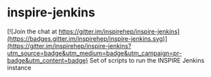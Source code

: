 # inspire-jenkins

[![Join the chat at https://gitter.im/inspirehep/inspire-jenkins](https://badges.gitter.im/inspirehep/inspire-jenkins.svg)](https://gitter.im/inspirehep/inspire-jenkins?utm_source=badge&utm_medium=badge&utm_campaign=pr-badge&utm_content=badge)
Set of scripts to run the INSPIRE Jenkins instance
